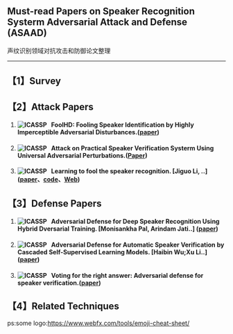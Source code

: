 ## Must-read Papers on Speaker Recognition Systerm Adversarial Attack and Defense (ASAAD)
声纹识别领域对抗攻击和防御论文整理

---
## 【1】Survey
## 【2】Attack Papers
1. #### ![ICASSP](https://img.shields.io/badge/ICASSP-2021-yellow.svg) &nbsp; FoolHD: Fooling Speaker Identification by Highly Imperceptible Adversarial Disturbances.([paper](https://arxiv.org/pdf/2011.08483v2.pdf))
3. #### ![ICASSP](https://img.shields.io/badge/ICASSP-2021-yellow.svg) &nbsp; Attack on Practical Speaker Verification Systerm Using Universal Adversarial Perturbations.([Paper](https://arxiv.org/pdf/2105.09022.pdf))
4. #### ![ICASSP](https://img.shields.io/badge/ICASSP-2020-yellow.svg) &nbsp; Learning to fool the speaker recognition. [Jiguo Li, ..] ([paper](https://arxiv.org/abs/2004.03434)、[code](https://github.com/smallflyingpig/learning-to-fool-the-speaker-recognition)、[Web](https://smallflyingpig.github.io/speaker-recognition-attacker/main))
## 【3】Defense Papers
1. #### ![ICASSP](https://img.shields.io/badge/ICASSP-2021-yellow.svg) &nbsp; Adversarial Defense for Deep Speaker Recognition Using Hybrid Dversarial Training. [Monisankha Pal, Arindam Jati..] ([paper](https://arxiv.org/abs/2010.16038))
2. #### ![ICASSP](https://img.shields.io/badge/ICASSP-2021-yellow.svg) &nbsp; Adversarial Defense for Automatic Speaker Verification by Cascaded Self-Supervised Learning Models. [Haibin Wu;Xu Li..] ([paper](https://ieeexplore.ieee.org/document/9413737?denied=))
3. #### ![ICASSP](https://img.shields.io/badge/InterSpeech-2021-red.svg) &nbsp; Voting for the right answer: Adversarial defense for speaker verification.([paper](https://arxiv.org/pdf/2106.07868.pdf)) 
## 【4】Related Techniques


ps:some logo:https://www.webfx.com/tools/emoji-cheat-sheet/
